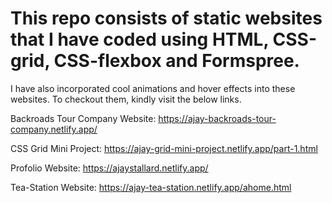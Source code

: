 # This repo consists of static websites that I have coded using HTML, CSS-grid, CSS-flexbox and Formspree. 
I have also incorporated cool animations and hover effects into these websites. To checkout them, kindly visit the below links.  
  
  
  
Backroads Tour Company Website: https://ajay-backroads-tour-company.netlify.app/  

CSS Grid Mini Project: https://ajay-grid-mini-project.netlify.app/part-1.html  

Profolio Website: https://ajaystallard.netlify.app/  

Tea-Station Website: https://ajay-tea-station.netlify.app/ahome.html  
